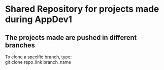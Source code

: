 # Shared Repository for projects made during AppDev1

## The projects made are pushed in different branches

To clone a specific branch, type: <br>
git clone repo_link branch_name <br>



